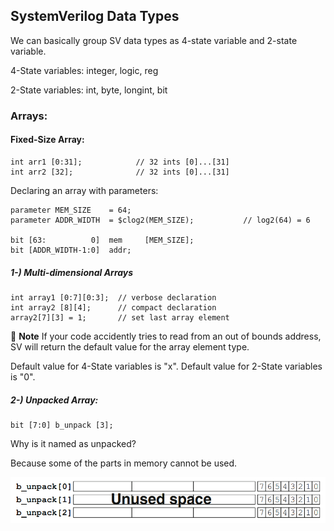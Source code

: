 ## SystemVerilog Data Types

We can basically group SV data types as 4-state variable and 2-state variable.

4-State variables: integer, logic, reg

2-State variables: int, byte, longint, bit


### Arrays:

#### Fixed-Size Array:

```
int arr1 [0:31];            // 32 ints [0]...[31]
int arr2 [32];              // 32 ints [0]...[31] 
```

Declaring an array with parameters:

```
parameter MEM_SIZE    = 64;
parameter ADDR_WIDTH  = $clog2(MEM_SIZE);           // log2(64) = 6

bit [63:          0]  mem     [MEM_SIZE];
bit [ADDR_WIDTH-1:0]  addr;
```

##### 1-) Multi-dimensional Arrays

```
int array1 [0:7][0:3];  // verbose declaration
int array2 [8][4];      // compact declaration
array2[7][3] = 1;       // set last array element
```

:memo: **Note** If your code accidently tries to read from an out of bounds address, SV will return the default value for the array element type.

Default value for 4-State variables is "x".
Default value for 2-State variables is "0".

##### 2-) Unpacked Array:

```
bit [7:0] b_unpack [3];
```

Why is it named as unpacked?

Because some of the parts in memory cannot be used.

![](images/unpacked_array.png)

